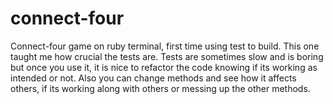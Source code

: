 # connect-four
Connect-four game on ruby terminal, first time using test to build.
This one taught me how crucial the tests are. Tests are sometimes slow and is boring but once you use it, it is nice to refactor the code
knowing if its working as intended or not. Also you can change methods and see how it affects others, if its working along with others 
or messing up the other methods. 
